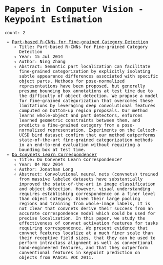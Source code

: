 <span style="font-family:monospace">

# Papers in Computer Vision - Keypoint Estimation

count: 2

* [Part-based R-CNNs for Fine-grained Category Detection](https://arxiv.org/abs/1407.3867)
    * Title: Part-based R-CNNs for Fine-grained Category Detection
    * Year: 15 Jul 2014
    * Author: Ning Zhang
    * Abstract: Semantic part localization can facilitate fine-grained categorization by explicitly isolating subtle appearance differences associated with specific object parts. Methods for pose-normalized representations have been proposed, but generally presume bounding box annotations at test time due to the difficulty of object detection. We propose a model for fine-grained categorization that overcomes these limitations by leveraging deep convolutional features computed on bottom-up region proposals. Our method learns whole-object and part detectors, enforces learned geometric constraints between them, and predicts a fine-grained category from a pose-normalized representation. Experiments on the Caltech-UCSD bird dataset confirm that our method outperforms state-of-the-art fine-grained categorization methods in an end-to-end evaluation without requiring a bounding box at test time.
* [Do Convnets Learn Correspondence?](https://arxiv.org/abs/1411.1091)
    * Title: Do Convnets Learn Correspondence?
    * Year: 04 Nov 2014
    * Author: Jonathan Long
    * Abstract: Convolutional neural nets (convnets) trained from massive labeled datasets have substantially improved the state-of-the-art in image classification and object detection. However, visual understanding requires establishing correspondence on a finer level than object category. Given their large pooling regions and training from whole-image labels, it is not clear that convnets derive their success from an accurate correspondence model which could be used for precise localization. In this paper, we study the effectiveness of convnet activation features for tasks requiring correspondence. We present evidence that convnet features localize at a much finer scale than their receptive field sizes, that they can be used to perform intraclass alignment as well as conventional hand-engineered features, and that they outperform conventional features in keypoint prediction on objects from PASCAL VOC 2011.
